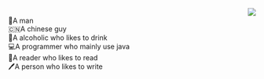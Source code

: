 <div class="text-align:center;">
  <img align="right" src="https://github-readme-stats.vercel.app/api?username=hininojay&show_icons=true&theme=radical" />
</div>

<br>
👦A man
<br>
🇨🇳A chinese guy
<br>
🍹A alcoholic who likes to drink
<br>
💻A programmer who mainly use java
<br>
📖A reader who likes to read
<br>
🖊️A person who likes to write 



